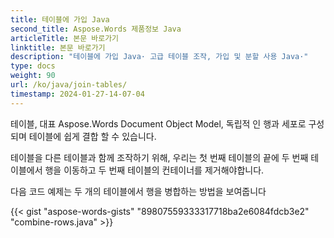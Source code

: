 ```yaml
---
title: 테이블에 가입 Java
second_title: Aspose.Words 제품정보 Java
articleTitle: 본문 바로가기
linktitle: 본문 바로가기
description: "테이블에 가입 Java· 고급 테이블 조작, 가입 및 분할 사용 Java·"
type: docs
weight: 90
url: /ko/java/join-tables/
timestamp: 2024-01-27-14-07-04
---
```


테이블, 대표 Aspose.Words Document Object Model, 독립적 인 행과 세포로 구성되며 테이블에 쉽게 결합 할 수 있습니다.

테이블을 다른 테이블과 함께 조작하기 위해, 우리는 첫 번째 테이블의 끝에 두 번째 테이블에서 행을 이동하고 두 번째 테이블의 컨테이너를 제거해야합니다.

다음 코드 예제는 두 개의 테이블에서 행을 병합하는 방법을 보여줍니다

{{< gist "aspose-words-gists" "89807559333317718ba2e6084fdcb3e2" "combine-rows.java" >}}
